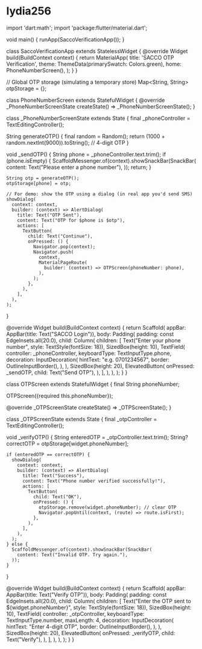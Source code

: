 # lydia256
import 'dart:math';
import 'package:flutter/material.dart';

void main() {
  runApp(SaccoVerificationApp());
}

class SaccoVerificationApp extends StatelessWidget {
  @override
  Widget build(BuildContext context) {
    return MaterialApp(
      title: 'SACCO OTP Verification',
      theme: ThemeData(primarySwatch: Colors.green),
      home: PhoneNumberScreen(),
    );
  }
}

// Global OTP storage (simulating a temporary store)
Map<String, String> otpStorage = {};

class PhoneNumberScreen extends StatefulWidget {
  @override
  _PhoneNumberScreenState createState() => _PhoneNumberScreenState();
}

class _PhoneNumberScreenState extends State<PhoneNumberScreen> {
  final _phoneController = TextEditingController();

  String generateOTP() {
    final random = Random();
    return (1000 + random.nextInt(9000)).toString(); // 4-digit OTP
  }

  void _sendOTP() {
    String phone = _phoneController.text.trim();
    if (phone.isEmpty) {
      ScaffoldMessenger.of(context).showSnackBar(SnackBar(
        content: Text("Please enter a phone number"),
      ));
      return;
    }

    String otp = generateOTP();
    otpStorage[phone] = otp;

    // For demo: show the OTP using a dialog (in real app you'd send SMS)
    showDialog(
      context: context,
      builder: (context) => AlertDialog(
        title: Text("OTP Sent"),
        content: Text("OTP for $phone is $otp"),
        actions: [
          TextButton(
            child: Text("Continue"),
            onPressed: () {
              Navigator.pop(context);
              Navigator.push(
                context,
                MaterialPageRoute(
                  builder: (context) => OTPScreen(phoneNumber: phone),
                ),
              );
            },
          ),
        ],
      ),
    );
  }

  @override
  Widget build(BuildContext context) {
    return Scaffold(
      appBar: AppBar(title: Text("SACCO Login")),
      body: Padding(
        padding: const EdgeInsets.all(20.0),
        child: Column(
          children: [
            Text("Enter your phone number", style: TextStyle(fontSize: 18)),
            SizedBox(height: 10),
            TextField(
              controller: _phoneController,
              keyboardType: TextInputType.phone,
              decoration: InputDecoration(
                hintText: "e.g. 0701234567",
                border: OutlineInputBorder(),
              ),
            ),
            SizedBox(height: 20),
            ElevatedButton(
              onPressed: _sendOTP,
              child: Text("Send OTP"),
            ),
          ],
        ),
      ),
    );
  }
}

class OTPScreen extends StatefulWidget {
  final String phoneNumber;

  OTPScreen({required this.phoneNumber});

  @override
  _OTPScreenState createState() => _OTPScreenState();
}

class _OTPScreenState extends State<OTPScreen> {
  final _otpController = TextEditingController();

  void _verifyOTP() {
    String enteredOTP = _otpController.text.trim();
    String? correctOTP = otpStorage[widget.phoneNumber];

    if (enteredOTP == correctOTP) {
      showDialog(
        context: context,
        builder: (context) => AlertDialog(
          title: Text("Success"),
          content: Text("Phone number verified successfully!"),
          actions: [
            TextButton(
              child: Text("OK"),
              onPressed: () {
                otpStorage.remove(widget.phoneNumber); // clear OTP
                Navigator.popUntil(context, (route) => route.isFirst);
              },
            ),
          ],
        ),
      );
    } else {
      ScaffoldMessenger.of(context).showSnackBar(SnackBar(
        content: Text("Invalid OTP. Try again."),
      ));
    }
  }

  @override
  Widget build(BuildContext context) {
    return Scaffold(
      appBar: AppBar(title: Text("Verify OTP")),
      body: Padding(
        padding: const EdgeInsets.all(20.0),
        child: Column(
          children: [
            Text("Enter the OTP sent to ${widget.phoneNumber}",
                style: TextStyle(fontSize: 18)),
            SizedBox(height: 10),
            TextField(
              controller: _otpController,
              keyboardType: TextInputType.number,
              maxLength: 4,
              decoration: InputDecoration(
                hintText: "Enter 4-digit OTP",
                border: OutlineInputBorder(),
              ),
            ),
            SizedBox(height: 20),
            ElevatedButton(
              onPressed: _verifyOTP,
              child: Text("Verify"),
            ),
          ],
        ),
      ),
    );
  }
}
